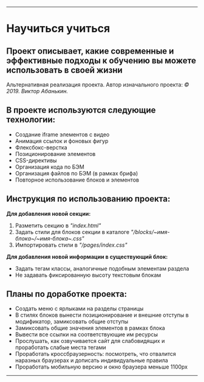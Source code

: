 -------------------
# Научиться учиться

## Проект описывает, какие современные и эффективные подходы к обучению вы можете использовать в своей жизни
Альтернативная реализация проекта.  Автор изначального проекта: *© 2019. Виктор Абанькин.*

## В проекте используются следующие технологии:
* Создание iframe элементов с видео
* Анимация ссылок и фоновых фигур
* Флексбокс-верстка
* Позиционирование элементов
* CSS-директивы
* Организация кода по БЭМ
* Организация файлов по БЭМ (в рамках брифа)
* Повторное использование блоков и элементов

## Инструкция по использованию проекта:

**Для добавления новой секции:**
1. Разметить секцию в *"index.html"*
2. Задать стили для блоков секции в каталоге *"/blocks/~имя-блока~/~имя-блока~.css"*
3. Импортировать стили в *"/pages/index.css"*

**Для добавления новой информации в существующий блок:**
* Задать тегам классы, аналогичные подобным элементам раздела
* Не задавать фиксированную высоту текстовым блокам

## Планы по доработке проекта:
 * Создать меню с ярлыками на разделы страницы
 * В стилях блоков вынести позиционирование и внешние отступы в модификатор, замиксовать общие отступы
 * Замиксовать общие значения элементов в рамках блока
 * Вывести все ссылки на соответствующие им ресурсы
 * Прослушать, как озвучивается сайт для слабовидящих и проработать слабые места тегами
 * Проработать кроссбраузерность: посмотреть, что отвалится наразных браузерах и дописать индивидуальные правила
 * Проработать мобильную версию и окно браузера меньше 1100px
-------------------
